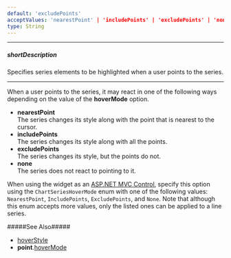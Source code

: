 ```yaml
---
default: 'excludePoints'
acceptValues: 'nearestPoint' | 'includePoints' | 'excludePoints' | 'none'
type: String
---
```

---
##### shortDescription
Specifies series elements to be highlighted when a user points to the series.

---
When a user points to the series, it may react in one of the following ways depending on the value of the **hoverMode** option.

* **nearestPoint**   
The series changes its style along with the point that is nearest to the cursor.
* **includePoints**   
The series changes its style along with all the points.
* **excludePoints**   
The series changes its style, but the points do not.
* **none**   
The series does not react to pointing to it.

When using the widget as an [ASP.NET MVC Control](/concepts/35%20ASP.NET%20MVC%20Controls/20%20Fundamentals '/Documentation/Guide/ASP.NET_MVC_Controls/Fundamentals/'), specify this option using the `ChartSeriesHoverMode` enum with one of the following values: `NearestPoint`, `IncludePoints`, `ExcludePoints`, and `None`. Note that although this enum accepts more values, only the listed ones can be applied to a line series.

#####See Also#####
- [hoverStyle](/api-reference/20%20Data%20Visualization%20Widgets/dxPolarChart/5%20Series%20Types/CommonPolarChartSeries/hoverStyle '/Documentation/ApiReference/Data_Visualization_Widgets/dxPolarChart/Series_Types/LineSeries/hoverStyle/')
- **point**.[hoverMode](/api-reference/20%20Data%20Visualization%20Widgets/dxPolarChart/5%20Series%20Types/CommonPolarChartSeries/point/hoverMode.md '/Documentation/ApiReference/Data_Visualization_Widgets/dxPolarChart/Series_Types/LineSeries/point/#hoverMode')